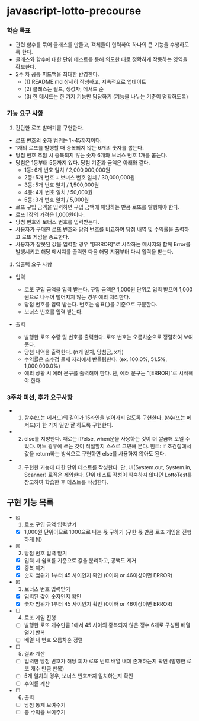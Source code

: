 # javascript-lotto-precourse

### 학습 목표

-   관련 함수를 묶어 클래스를 만들고, 객체들이 협력하여 하나의 큰 기능을 수행하도록 한다.
-   클래스와 함수에 대한 단위 테스트를 통해 의도한 대로 정확하게 작동하는 영역을 확보한다.
-   2주 차 공통 피드백을 최대한 반영한다.
    -   (1) README.md 상세히 작성하고, 지속적으로 업데이트
    -   (2) 클래스는 필드, 생성자, 메서드 순
    -   (3) 한 메서드는 한 가지 기능만 담당하기 (기능을 나누는 기준이 명확하도록)

### 기능 요구 사항

1. 간단한 로또 발매기를 구현한다.

-   로또 번호의 숫자 범위는 1~45까지이다.
-   1개의 로또를 발행할 때 중복되지 않는 6개의 숫자를 뽑는다.
-   당첨 번호 추첨 시 중복되지 않는 숫자 6개와 보너스 번호 1개를 뽑는다.
-   당첨은 1등부터 5등까지 있다. 당첨 기준과 금액은 아래와 같다.
    -   1등: 6개 번호 일치 / 2,000,000,000원
    -   2등: 5개 번호 + 보너스 번호 일치 / 30,000,000원
    -   3등: 5개 번호 일치 / 1,500,000원
    -   4등: 4개 번호 일치 / 50,000원
    -   5등: 3개 번호 일치 / 5,000원
-   로또 구입 금액을 입력하면 구입 금액에 해당하는 만큼 로또를 발행해야 한다.
-   로또 1장의 가격은 1,000원이다.
-   당첨 번호와 보너스 번호를 입력받는다.
-   사용자가 구매한 로또 번호와 당첨 번호를 비교하여 당첨 내역 및 수익률을 출력하고 로또 게임을 종료한다.
-   사용자가 잘못된 값을 입력할 경우 "[ERROR]"로 시작하는 메시지와 함께 Error를 발생시키고 해당 메시지를 출력한 다음 해당 지점부터 다시 입력을 받는다.

1. 입출력 요구 사항

-   입력

    -   로또 구입 금액을 입력 받는다. 구입 금액은 1,000원 단위로 입력 받으며 1,000원으로 나누어 떨어지지 않는 경우 예외 처리한다.
    -   당첨 번호를 입력 받는다. 번호는 쉼표(,)를 기준으로 구분한다.
    -   보너스 번호를 입력 받는다.

-   출력
    -   발행한 로또 수량 및 번호를 출력한다. 로또 번호는 오름차순으로 정렬하여 보여준다.
    -   당첨 내역을 출력한다. (n개 일치, 당첨금, x개)
    -   수익률은 소수점 둘째 자리에서 반올림한다. (ex. 100.0%, 51.5%, 1,000,000.0%)
    -   예외 상황 시 에러 문구를 출력해야 한다. 단, 에러 문구는 "[ERROR]"로 시작해야 한다.

### 3주차 미션, 추가 요구사항

-   1. 함수(또는 메서드)의 길이가 15라인을 넘어가지 않도록 구현한다. 함수(또는 메서드)가 한 가지 일만 잘 하도록 구현한다.
-   2. else를 지양한다. 때로는 if/else, when문을 사용하는 것이 더 깔끔해 보일 수 있다. 어느 경우에 쓰는 것이 적절할지 스스로 고민해 본다. 힌트: if 조건절에서 값을 return하는 방식으로 구현하면 else를 사용하지 않아도 된다.
-   3. 구현한 기능에 대한 단위 테스트를 작성한다. 단, UI(System.out, System.in, Scanner) 로직은 제외한다. 단위 테스트 작성이 익숙하지 않다면 LottoTest를 참고하여 학습한 후 테스트를 작성한다.

## 구현 기능 목록

-   [x] 1. 로또 구입 금액 입력받기

    -   [x] 1,000원 단위이므로 1000으로 나눈 몫 구하기 (구한 몫 만큼 로또 게임을 진행하게 됨)

-   [x] 2. 당첨 번호 입력 받기

    -   [x] 입력 시 쉼표를 기준으로 값을 분리하고, 공백도 제거
    -   [x] 중복 제거
    -   [x] 숫자 범위가 1부터 45 사이인지 확인 (0이하 or 46이상이면 ERROR)

-   [x] 3. 보너스 번호 입력받기

    -   [x] 입력된 값이 숫자인지 확인
    -   [x] 숫자 범위가 1부터 45 사이인지 확인 (0이하 or 46이상이면 ERROR)

-   [ ] 4. 로또 게임 진행

    -   [ ] 발행한 로또 개수만큼 1에서 45 사이의 중복되지 않은 정수 6개로 구성된 배열 얻기 반복
    -   [ ] 배열 내 번호 오름차순 정렬

-   [ ] 5. 결과 계산

    -   [ ] 입력한 당첨 번호가 해당 회차 로또 번호 배열 내에 존재하는지 확인 (발행한 로또 개수 만큼 반복)
    -   [ ] 5개 일치의 경우, 보너스 번호까지 일치하는지 확인
    -   [ ] 수익률 계산

-   [ ] 6. 출력
    -   [ ] 당첨 통계 보여주기
    -   [ ] 총 수익률 보여주기
